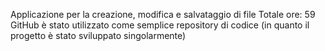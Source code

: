 Applicazione per la creazione, modifica e salvataggio di file
Totale ore: 59
GitHub è stato utilizzato come semplice repository di codice (in quanto il progetto è stato sviluppato singolarmente)
